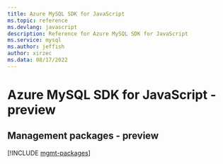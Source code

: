 ```yaml
---
title: Azure MySQL SDK for JavaScript
ms.topic: reference
ms.devlang: javascript
description: Reference for Azure MySQL SDK for JavaScript
ms.service: mysql
ms.author: jeffish
author: xirzec
ms.data: 08/17/2022
---
```

# Azure MySQL SDK for JavaScript - preview

## Management packages - preview
[!INCLUDE [mgmt-packages](mysql-mgmt-index.md)]